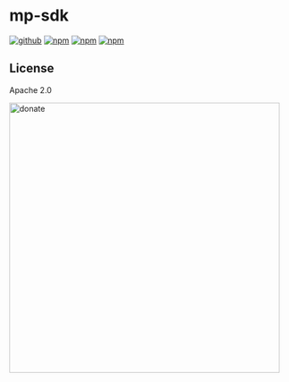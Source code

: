 # mp-sdk

[![github](https://img.shields.io/github/followers/willin.svg?style=social&label=Followers)](https://github.com/willin) [![npm](https://img.shields.io/npm/v/mp-sdk.svg)](https://npmjs.org/package/mp-sdk) [![npm](https://img.shields.io/npm/dm/mp-sdk.svg)](https://npmjs.org/package/mp-sdk) [![npm](https://img.shields.io/npm/dt/mp-sdk.svg)](https://npmjs.org/package/mp-sdk)

## License

Apache 2.0

<img width="483" alt="donate" src="https://user-images.githubusercontent.com/1890238/59274374-cd594300-8c8c-11e9-8ee8-fe9be4b49cdb.png">
